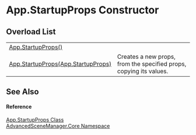 # App.StartupProps Constructor


## Overload List
<table>
<tr>
<td><a href="M_AdvancedSceneManager_Core_App_StartupProps__ctor">App.StartupProps()</a></td>
<td> </td></tr>
<tr>
<td><a href="M_AdvancedSceneManager_Core_App_StartupProps__ctor_1">App.StartupProps(App.StartupProps)</a></td>
<td>Creates a new props, from the specified props, copying its values.</td></tr>
</table>

## See Also


#### Reference
<a href="T_AdvancedSceneManager_Core_App_StartupProps">App.StartupProps Class</a>  
<a href="N_AdvancedSceneManager_Core">AdvancedSceneManager.Core Namespace</a>  
